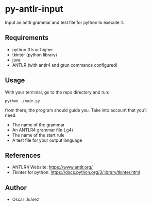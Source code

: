 # py-antlr-input
Input an antlr grammar and test file for python to execute it.

## Requirements
* python 3.5 or higher
* tkinter (python library)
* java
* ANTLR (with antlr4 and grun commands configured)

## Usage
With your terminal, go to the repo directory and run:
```
python ./main.py
```
from there, the program should guide you. Take into account that you'll need:
* The name of the grammar
* An ANTLR4 grammar file (.g4)
* The name of the start rule
* A test file for your output language

## References
* ANTLR4 Website: https://www.antlr.org/
* Tkinter for python: https://docs.python.org/3/library/tkinter.html

## Author
* Oscar Juárez
